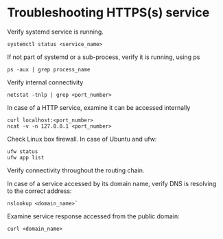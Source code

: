 
# Troubleshooting HTTPS(s) service

Verify systemd service is running. 

    systemctl status <service_name>

If not part of systemd or a sub-process, verify it is running, using ps

    ps -aux | grep process_name


Verify internal connectivity 
    

    netstat -tnlp | grep <port_number>


In case of a HTTP service, examine it can be accessed internally
    

    curl localhost:<port_number>
    ncat -v -n 127.0.0.1 <port_number>


Check Linux box firewall. In case of Ubuntu and ufw:

    ufw status
    ufw app list

Verify connectivity throughout the routing chain.

In case of a service accessed by its domain name, verify DNS is resolving to the correct address:

    nslookup <domain_name>`

Examine service response accessed from the public domain:

    curl <domain_name>
